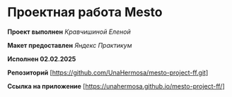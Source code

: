 # Проектная работа Mesto

**Проект выполнен** *Кравчишиной Еленой*  

**Макет предоставлен** *Яндекс Практикум*  

**Исполнен 02.02.2025**  

**Репозиторий** [https://github.com/UnaHermosa/mesto-project-ff.git]

**Ссылка на приложение** [https://unahermosa.github.io/mesto-project-ff/]
